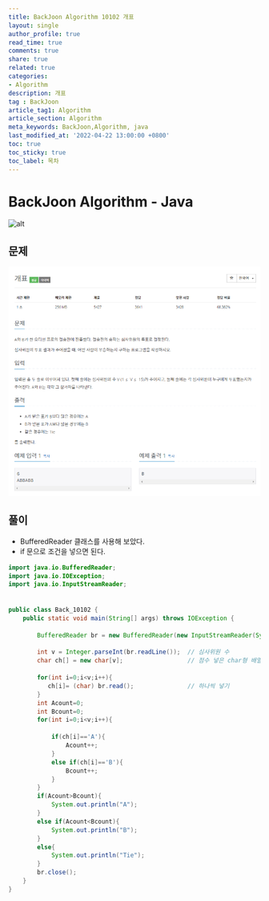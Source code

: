 ```yaml
---
title: BackJoon Algorithm 10102 개표
layout: single
author_profile: true
read_time: true
comments: true
share: true
related: true
categories:
- Algorithm
description: 개표
tag : BackJoon
article_tag1: Algorithm
article_section: Algorithm
meta_keywords: BackJoon,Algorithm, java
last_modified_at: '2022-04-22 13:00:00 +0800'
toc: true
toc_sticky: true
toc_label: 목차
---
```


BackJoon Algorithm - Java
====================

![alt](https://d2gd6pc034wcta.cloudfront.net/images/logo@2x.png)

## 문제

![alt](/assets/images/post/Algorithm/10102.png)



## 풀이

* BufferedReader 클래스를 사용해 보았다.
* if 문으로 조건을 넣으면 된다.

```java
import java.io.BufferedReader;
import java.io.IOException;
import java.io.InputStreamReader;


public class Back_10102 {
    public static void main(String[] args) throws IOException {

        BufferedReader br = new BufferedReader(new InputStreamReader(System.in));

        int v = Integer.parseInt(br.readLine());  // 심사위원 수
        char ch[] = new char[v];                  // 점수 넣은 char형 배열

        for(int i=0;i<v;i++){
           ch[i]= (char) br.read();               // 하나씩 넣기
        }
        int Acount=0;                   
        int Bcount=0;
        for(int i=0;i<v;i++){

            if(ch[i]=='A'){
                Acount++;
            }
            else if(ch[i]=='B'){
                Bcount++;
            }
        }
        if(Acount>Bcount){
            System.out.println("A");
        }
        else if(Acount<Bcount){
            System.out.println("B");
        }
        else{
            System.out.println("Tie");
        }
        br.close();
    }
}
```


